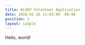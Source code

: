 ```yaml
---
title: KLHEP Volunteer Application
date: 2018-02-26 11:43:00 -08:00
position: 1
layout: simple
---
```


Hello, world!